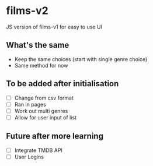 # films-v2
JS version of films-v1 for easy to use UI

## What's the same
- Keep the same choices (start with single genre choice)
- Same method for now

## To be added after initialisation
- [ ] Change from csv format
- [ ] Ran in pages
- [ ] Work out multi genres
- [ ] Allow for user input of list

## Future after more learning
- [ ] Integrate TMDB API
- [ ] User Logins
